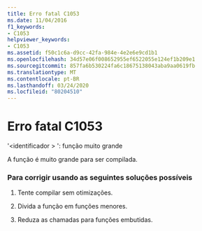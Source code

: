 ```yaml
---
title: Erro fatal C1053
ms.date: 11/04/2016
f1_keywords:
- C1053
helpviewer_keywords:
- C1053
ms.assetid: f50c1c6a-d9cc-42fa-984e-4e2e6e9cd1b1
ms.openlocfilehash: 34d57e06f008652955ef6522055e124ef1b209e1
ms.sourcegitcommit: 857fa6b530224fa6c18675138043aba9aa0619fb
ms.translationtype: MT
ms.contentlocale: pt-BR
ms.lasthandoff: 03/24/2020
ms.locfileid: "80204510"
---
```

# <a name="fatal-error-c1053"></a>Erro fatal C1053

'\<identificador > ': função muito grande

A função é muito grande para ser compilada.

### <a name="to-fix-by-using-the-following-possible-solutions"></a>Para corrigir usando as seguintes soluções possíveis

1. Tente compilar sem otimizações.

1. Divida a função em funções menores.

1. Reduza as chamadas para funções embutidas.
